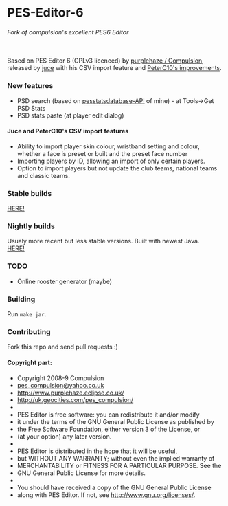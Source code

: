 # PES-Editor-6
###### Fork of compulsion's excellent PES6 Editor
\
Based on PES Editor 6 (GPLv3 licenced) by [purplehaze / Compulsion](http://www.purplehaze.eclipse.co.uk/downloads.html), released by [juce](https://bitbucket.org/juce/peseditor606) with his CSV import feature and [PeterC10's improvements](https://github.com/PeterC10/PESEditor). 

### New features
* PSD search (based on [pesstatsdatabase-API](https://github.com/lazanet/pesstatsdatabase-API) of mine) - at Tools->Get PSD Stats
* PSD stats paste (at player edit dialog)
#### Juce and PeterC10's CSV import features
* Ability to import player skin colour, wristband setting and colour, whether a face is preset or built and the preset face number
* Importing players by ID, allowing an import of only certain players.
* Option to import players but not update the club teams, national teams and classic teams.

### Stable builds
[HERE!](https://github.com/lazanet/PES-Editor-6/releases/)

### Nightly builds
Usualy more recent but less stable versions. Built with newest Java.
\
[HERE!](https://ci.appveyor.com/project/lazanet/pes-editor-6/build/artifacts)
 
### TODO
* Online rooster generator (maybe)

### Building
Run `make jar`.

### Contributing
Fork this repo and send pull requests :) 
  
#### Copyright part:
 * Copyright 2008-9 Compulsion
 * <pes_compulsion@yahoo.co.uk>
 * <http://www.purplehaze.eclipse.co.uk/>
 * <http://uk.geocities.com/pes_compulsion/>
 *
 * PES Editor is free software: you can redistribute it and/or modify
 * it under the terms of the GNU General Public License as published by
 * the Free Software Foundation, either version 3 of the License, or
 * (at your option) any later version.
 *
 * PES Editor is distributed in the hope that it will be useful,
 * but WITHOUT ANY WARRANTY; without even the implied warranty of
 * MERCHANTABILITY or FITNESS FOR A PARTICULAR PURPOSE.  See the
 * GNU General Public License for more details.
 *
 * You should have received a copy of the GNU General Public License
 * along with PES Editor.  If not, see <http://www.gnu.org/licenses/>.
